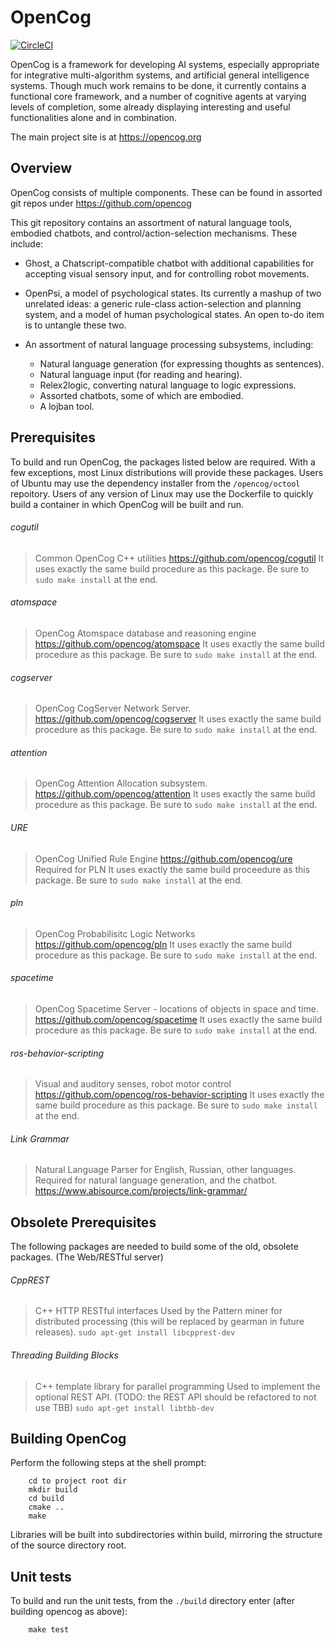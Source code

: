OpenCog
=======

[![CircleCI](https://circleci.com/gh/opencog/opencog.svg?style=svg)](https://circleci.com/gh/opencog/opencog)

OpenCog is a framework for developing AI systems, especially appropriate
for integrative multi-algorithm systems, and artificial general intelligence
systems.  Though much work remains to be done, it currently contains a
functional core framework, and a number of cognitive agents at varying levels
of completion, some already displaying interesting and useful functionalities
alone and in combination.

The main project site is at https://opencog.org

Overview
--------
OpenCog consists of multiple components. These can be found in assorted
git repos under https://github.com/opencog

This git repository contains an assortment of natural language tools,
embodied chatbots, and control/action-selection mechanisms.
These include:

* Ghost, a Chatscript-compatible chatbot with additional capabilities
  for accepting visual sensory input, and for controlling robot
  movements.

* OpenPsi, a model of psychological states. Its currently a mashup of
  two unrelated ideas: a generic rule-class action-selection and planning
  system, and a model of human psychological states. An open to-do item
  is to untangle these two.

* An assortment of natural language processing subsystems, including:
  * Natural language generation (for expressing thoughts as sentences).
  * Natural language input (for reading and hearing).
  * Relex2logic, converting natural language to logic expressions.
  * Assorted chatbots, some of which are embodied.
  * A lojban tool.

Prerequisites
-------------
To build and run OpenCog, the packages listed below are required.
With a few exceptions, most Linux distributions will provide these
packages. Users of Ubuntu may use the dependency installer from the
`/opencog/octool` repoitory.  Users of any version of Linux may
use the Dockerfile to quickly build a container in which OpenCog will
be built and run.

###### cogutil
> Common OpenCog C++ utilities
> https://github.com/opencog/cogutil
> It uses exactly the same build procedure as this package. Be sure
  to `sudo make install` at the end.

###### atomspace
> OpenCog Atomspace database and reasoning engine
> https://github.com/opencog/atomspace
> It uses exactly the same build procedure as this package. Be sure
  to `sudo make install` at the end.

###### cogserver
> OpenCog CogServer Network Server.
> https://github.com/opencog/cogserver
> It uses exactly the same build procedure as this package. Be sure
  to `sudo make install` at the end.

###### attention
> OpenCog Attention Allocation subsystem.
> https://github.com/opencog/attention
> It uses exactly the same build procedure as this package. Be sure
  to `sudo make install` at the end.

###### URE
> OpenCog Unified Rule Engine
> https://github.com/opencog/ure
> Required for PLN
> It uses exactly the same build proceedure as this package. Be sure
  to `sudo make install` at the end.

###### pln
> OpenCog Probabilisitc Logic Networks
> https://github.com/opencog/pln
> It uses exactly the same build procedure as this package. Be sure
  to `sudo make install` at the end.

###### spacetime
> OpenCog Spacetime Server - locations of objects in space and time.
> https://github.com/opencog/spacetime
> It uses exactly the same build procedure as this package. Be sure
  to `sudo make install` at the end.

###### ros-behavior-scripting
> Visual and auditory senses, robot motor control
> https://github.com/opencog/ros-behavior-scripting
> It uses exactly the same build procedure as this package. Be sure
  to `sudo make install` at the end.

###### Link Grammar
> Natural Language Parser for English, Russian, other languages.
> Required for natural language generation, and the chatbot.
> https://www.abisource.com/projects/link-grammar/


Obsolete Prerequisites
----------------------
The following packages are needed to build some of the old, obsolete
packages. (The Web/RESTful server)

###### CppREST
> C++ HTTP RESTful interfaces
> Used by the Pattern miner for distributed processing (this will be
  replaced by gearman in future releases).
> `sudo apt-get install libcpprest-dev`

###### Threading Building Blocks
> C++ template library for parallel programming
> Used to implement the optional REST API. (TODO: the REST API should
  be refactored to not use TBB)
> `sudo apt-get install libtbb-dev`

Building OpenCog
----------------
Perform the following steps at the shell prompt:
```
    cd to project root dir
    mkdir build
    cd build
    cmake ..
    make
```
Libraries will be built into subdirectories within build, mirroring
the structure of the source directory root.


Unit tests
----------
To build and run the unit tests, from the `./build` directory enter
(after building opencog as above):
```
    make test
```
